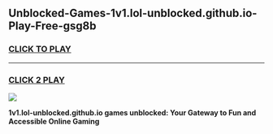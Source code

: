 
## Unblocked-Games-1v1.lol-unblocked.github.io-Play-Free-gsg8b
<h3>
<a href="https://premium76.site?title=1v1.lol-unblocked.github.io&ref=18A1">CLICK TO PLAY</a></h3>
<hr>

<h3>
<a href="https://premium76.site?title=1v1.lol-unblocked.github.io&ref=18A1">CLICK 2 PLAY</a>
  
</h3>

<a href="https://premium76.site?title=1v1.lol-unblocked.github.io&ref=18A1"><img src="https://clearcache.store/games.png"></a>


**1v1.lol-unblocked.github.io games unblocked: Your Gateway to Fun and Accessible Online Gaming**

